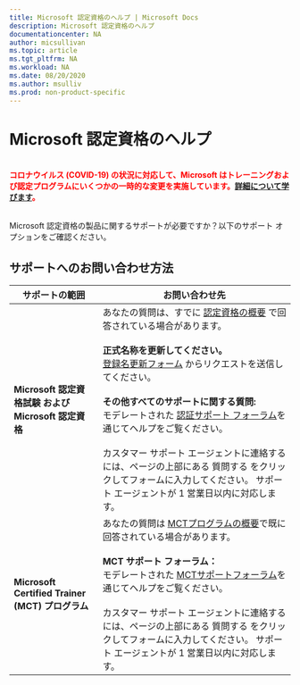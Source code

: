 ```yaml
---
title: Microsoft 認定資格のヘルプ | Microsoft Docs
description: Microsoft 認定資格のヘルプ
documentationcenter: NA
author: micsullivan
ms.topic: article
ms.tgt_pltfrm: NA
ms.workload: NA
ms.date: 08/20/2020
ms.author: msulliv
ms.prod: non-product-specific
---
```

# Microsoft 認定資格のヘルプ

<div style='color&#58; red;'><strong><font color="red"><br/>コロナウイルス (COVID-19) の状況に対応して、Microsoft はトレーニングおよび認定プログラムにいくつかの一時的な変更を実施しています。<a href='/learn/certifications/posts/an-important-update-on-microsoft-training-and-certification'>詳細について学びます</a>。</font></strong><br/><br/></div>

Microsoft 認定資格の製品に関するサポートが必要ですか？以下のサポート オプションをご確認ください。

## サポートへのお問い合わせ方法

| サポートの範囲 | お問い合わせ先 |
|------------- |--- |
| **Microsoft 認定資格試験 および Microsoft 認定資格** | あなたの質問は、すでに [認定資格の概要](/learn/certifications/) で回答されている場合があります。<br/><br/> **正式名称を更新してください。**<br/>[登録名更新フォーム](https://aka.ms/MSCertificationLegalNamechange) からリクエストを送信してください。<br/><br/> **その他すべてのサポートに関する質問:** <br/>モデレートされた [認証サポート フォーラム](https://aka.ms/MCPForum)を通じてヘルプをご覧ください。<br/><br/> カスタマー サポート エージェントに連絡するには、ページの上部にある 質問する をクリックしてフォームに入力してください。 サポート エージェントが 1 営業日以内に対応します。|
| **Microsoft Certified Trainer (MCT) プログラム** | あなたの質問は [MCTプログラムの概要](/learn/certifications/mct-certification)で既に回答されている場合があります。<br/><br/>  **MCT サポート フォーラム：**<br/>モデレートされた [MCTサポートフォーラム](https://aka.ms/MCTForum)を通じてヘルプをご覧ください。<br/><br/> カスタマー サポート エージェントに連絡するには、ページの上部にある 質問する をクリックしてフォームに入力してください。 サポート エージェントが 1 営業日以内に対応します。|
